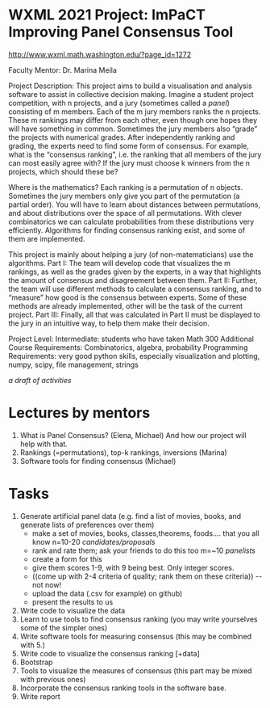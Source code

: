 # WXML 2021 Project: ImPaCT Improving Panel Consensus Tool
http://www.wxml.math.washington.edu/?page_id=1272

Faculty Mentor: Dr. Marina Meila

Project Description: This project aims to build a visualisation and analysis software to assist in collective decision making. Imagine a student project competition, with n projects, and a jury (sometimes called a *panel*) consisting of m members. Each of the m jury members ranks the n projects. These m rankings may differ from each other, even though one hopes they will have something in common. Sometimes the jury members also “grade” the projects with numerical grades. After independently ranking and grading, the experts need to find some form of consensus. For example, what is the “consensus ranking”, i.e. the ranking that all members of the jury can most easily agree with? If the jury must choose k winners from the n projects, which should these be?

Where is the mathematics? Each ranking is a permutation of n objects. Sometimes the jury members only give you part of the permutation (a partial order). You will have to learn about distances between permutations, and about distributions over the space of all permutations. With clever combinatorics we can calculate probabilities from these distributions very efficiently. Algorithms for finding consensus ranking exist, and some of them are implemented.

This project is mainly about helping a jury (of non-matematicians) use the algorithms. Part I: The team will develop code that visualizes the m rankings, as well as the grades given by the experts, in a way that highlights the amount of consensus and disagreement between them. Part II: Further, the team will use different methods to calculate a consensus ranking, and to “measure” how good is the consensus between experts. Some of these methods are already implemented, other will be the task of the current project. Part III: Finally, all that was calculated in Part II must be displayed to the jury in an intuitive way, to help them make their decision.


Project Level: Intermediate: students who have taken Math 300
Additional Course Requirements: Combinatorics, algebra, probability
Programming Requirements: very good python skills, especially visualization and plotting, numpy, scipy, file management, strings

_a draft of activities_

Lectures by mentors
=====================
1.  What is Panel Consensus? (Elena, Michael) And how our project will help with that.
2.  Rankings (=permutations), top-k rankings, inversions (Marina)
3.  Software tools for finding consensus (Michael) 

Tasks 
========
1.  Generate artificial panel data (e.g. find a list of movies, books, and generate lists of preferences over them)
    * make a set of movies, books, classes,theorems, foods.... that you all know n=10-20 _candidates/proposals_
    * rank and rate them; ask your friends to do this too m=~10 _panelists_
    * create a form for this
    * give them scores 1-9, with 9 being best. Only integer scores.
    * ((come up with 2-4 criteria of quality; rank them on these criteria)) -- not now!
    * upload the data (.csv for example) on github)
    * present the results to us
4.  Write code to visualize the data
5.  Learn to use tools to find consensus ranking (you may write yourselves some of the simpler ones)
6.  Write software tools for measuring consensus (this may be combined with 5.)
7.  Write code to visualize the consensus ranking [+data]
8.  Bootstrap 
9.  Tools to visualize the measures of consensus (this part may be mixed with previous ones)
10.  Incorporate the consensus ranking tools in the software base.
11.  Write report 

